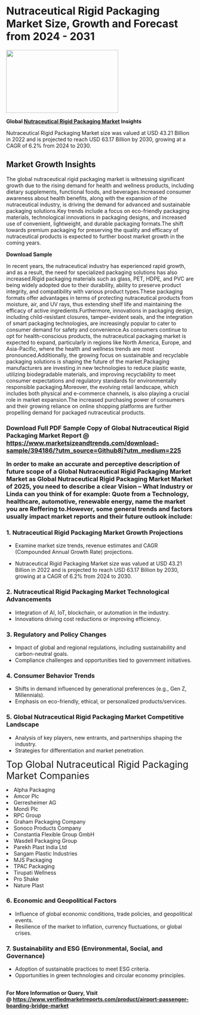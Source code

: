 <H1>Nutraceutical Rigid Packaging Market Size, Growth and Forecast from 2024 - 2031</H1><img class="aligncenter size-medium wp-image-584254" src="https://thirdeyenews.in/wp-content/uploads/2024/09/Global-Market-Research-300x168.jpeg" alt="" width="300" height="168" /><p><strong>Global&nbsp;<a href="https://www.marketsizeandtrends.com/download-sample/394186/?utm_source=Github8j?utm_medium=225">Nutraceutical Rigid Packaging Market</a> Insights</strong></p><p>Nutraceutical Rigid Packaging Market size was valued at USD 43.21 Billion in 2022 and is projected to reach USD 63.17 Billion by 2030, growing at a CAGR of 6.2% from 2024 to 2030.</p><p><h2>Market Growth Insights</h2> <p>The global nutraceutical rigid packaging market is witnessing significant growth due to the rising demand for health and wellness products, including dietary supplements, functional foods, and beverages.Increased consumer awareness about health benefits, along with the expansion of the nutraceutical industry, is driving the demand for advanced and sustainable packaging solutions.Key trends include a focus on eco-friendly packaging materials, technological innovations in packaging designs, and increased use of convenient, lightweight, and durable packaging formats.The shift towards premium packaging for preserving the quality and efficacy of nutraceutical products is expected to further boost market growth in the coming years.</p> <p><strong>Download Sample</strong></p> <p>In recent years, the nutraceutical industry has experienced rapid growth, and as a result, the need for specialized packaging solutions has also increased.Rigid packaging materials such as glass, PET, HDPE, and PVC are being widely adopted due to their durability, ability to preserve product integrity, and compatibility with various product types.These packaging formats offer advantages in terms of protecting nutraceutical products from moisture, air, and UV rays, thus extending shelf life and maintaining the efficacy of active ingredients.Furthermore, innovations in packaging design, including child-resistant closures, tamper-evident seals, and the integration of smart packaging technologies, are increasingly popular to cater to consumer demand for safety and convenience.As consumers continue to opt for health-conscious products, the nutraceutical packaging market is expected to expand, particularly in regions like North America, Europe, and Asia-Pacific, where the health and wellness trends are most pronounced.Additionally, the growing focus on sustainable and recyclable packaging solutions is shaping the future of the market.Packaging manufacturers are investing in new technologies to reduce plastic waste, utilizing biodegradable materials, and improving recyclability to meet consumer expectations and regulatory standards for environmentally responsible packaging.Moreover, the evolving retail landscape, which includes both physical and e-commerce channels, is also playing a crucial role in market expansion.The increased purchasing power of consumers and their growing reliance on online shopping platforms are further propelling demand for packaged nutraceutical products.<h3></p><p><span class=""><strong>Download Full PDF Sample Copy of Global Nutraceutical Rigid Packaging Market Report</strong> @ <a href="https://www.marketsizeandtrends.com/download-sample/394186/?utm_source=Github8j?utm_medium=225" target="_blank">https://www.marketsizeandtrends.com/download-sample/394186/?utm_source=Github8j?utm_medium=225</a></span></p><p>In order to make an accurate and perceptive description of future scope of a Global&nbsp;Nutraceutical Rigid Packaging Market Market as Global&nbsp;Nutraceutical Rigid Packaging Market Market of 2025, you need to describe a clear Vision &ndash; What Industry or Linda can you think of for example: Quote from a Technology, healthcare, automotive, renewable energy, name the market you are Reffering to.However, some general trends and factors usually impact market reports and their future outlook include:</p><h3>1.&nbsp;<strong>Nutraceutical Rigid Packaging Market Growth Projections</strong></h3><ul><li>Examine market size trends, revenue estimates and CAGR (Compounded Annual Growth Rate) projections.</li><li><p>Nutraceutical Rigid Packaging Market size was valued at USD 43.21 Billion in 2022 and is projected to reach USD 63.17 Billion by 2030, growing at a CAGR of 6.2% from 2024 to 2030.</p></li></ul><h3>2.&nbsp;<strong>Nutraceutical Rigid Packaging Market Technological Advancements</strong></h3><ul><li>Integration of AI, IoT, blockchain, or automation in the industry.</li><li>Innovations driving cost reductions or improving efficiency.</li></ul><h3>3.&nbsp;<strong>Regulatory and Policy Changes</strong></h3><ul><li>Impact of global and regional regulations, including sustainability and carbon-neutral goals.</li><li>Compliance challenges and opportunities tied to government initiatives.</li></ul><h3>4.&nbsp;<strong>Consumer Behavior Trends</strong></h3><ul><li>Shifts in demand influenced by generational preferences (e.g., Gen Z, Millennials).</li><li>Emphasis on eco-friendly, ethical, or personalized products/services.</li></ul><h3>5.&nbsp;<strong>Global Nutraceutical Rigid Packaging Market Competitive Landscape</strong></h3><ul><li>Analysis of key players, new entrants, and partnerships shaping the industry.</li><li>Strategies for differentiation and market penetration.</li></ul><p data-pm-slice="1 1 []"><span style="color: inherit; font-family: inherit; font-size: 25px;">Top Global Nutraceutical Rigid Packaging Market Companies</span></p><div class="" data-test-id=""><p><li>Alpha Packaging</li><li> Amcor Plc</li><li> Gerresheimer AG</li><li> Mondi Plc</li><li> RPC Group</li><li> Graham Packaging Company</li><li> Sonoco Products Company</li><li> Constantia Flexible Group GmbH</li><li> Wasdell Packaging Group</li><li> Parekh Plast India Ltd</li><li> Sangam Plastic Industries</li><li> MJS Packaging</li><li> TPAC Packaging</li><li> Tirupati Wellness</li><li> Pro Shake</li><li> Nature Plast</li></p></div><h3>6.&nbsp;<strong>Economic and Geopolitical Factors</strong></h3><ul><li>Influence of global economic conditions, trade policies, and geopolitical events.</li><li>Resilience of the market to inflation, currency fluctuations, or global crises.</li></ul><h3>7.&nbsp;<strong>Sustainability and ESG (Environmental, Social, and Governance)</strong></h3><ul><li>Adoption of sustainable practices to meet ESG criteria.</li><li>Opportunities in green technologies and circular economy principles.</li></ul><h2><strong style="font-size: 14px;">For More Information or Query, Visit @&nbsp;</strong><a style="background-color: #ffffff; font-size: 14px;" href="https://www.marketsizeandtrends.com/report/nutraceutical-rigid-packaging-market/" target="_blank">https://www.verifiedmarketreports.com/product/airport-passenger-boarding-bridge-market</a></h2>